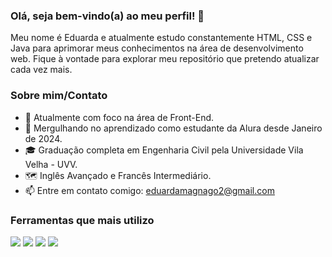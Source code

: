 ### Olá, seja bem-vindo(a) ao meu perfil! 👋
Meu nome é Eduarda e atualmente estudo constantemente HTML, CSS e Java para aprimorar meus conhecimentos na área de desenvolvimento web. 
Fique à vontade para explorar meu repositório que pretendo atualizar cada vez mais.

### Sobre mim/Contato
- 🔭 Atualmente com foco na área de Front-End.
- 🤿 Mergulhando no aprendizado como estudante da Alura desde Janeiro de 2024.
- 🎓 Graduação completa em Engenharia Civil pela Universidade Vila Velha - UVV.
- 🗺️ Inglês Avançado e Francês Intermediário. 
- 📫 Entre em contato comigo: eduardamagnago2@gmail.com

### Ferramentas que mais utilizo
<dev>
<img src="https://img.shields.io/badge/HTML-239120?style=for-the-badge&logo=html5&logoColor=white7">
<img src="https://img.shields.io/badge/CSS-239120?&style=for-the-badge&logo=css3&logoColor=white">
<img src="https://img.shields.io/badge/JavaScript-323330?style=for-the-badge&logo=javascript&logoColor=F7DF1E">
<img src="https://img.shields.io/badge/Python-14354C?style=for-the-badge&logo=python&logoColor=white">
</dev>
